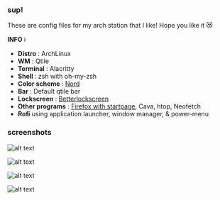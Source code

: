 ### sup!

These are config files for my arch station that I like! Hope you like it 😻

**INFO** ℹ️

- **Distro** : ArchLinux 
- **WM** : Qtile
- **Terminal** : Alacritty
- **Shell** : zsh with oh-my-zsh
- **Color scheme** : [Nord](https://www.nordtheme.com/)
- **Bar** : Default qtile bar
- **Lockscreen** : [Betterlockscreen](https://github.com/betterlockscreen/betterlockscreen)
- **Other programs** : [Firefox with startpage](https://www.reddit.com/r/FirefoxCSS/comments/ho6gbu/minimal_userchrome_startpage/), Cava, htop, Neofetch
- **Rofi** using application launcher, window manager, & power-menu

### screenshots 

![alt text](https://github.com/vyshnavlal/dotfiles/blob/master/screenshot2.png?raw=true)

![alt text](https://github.com/vyshnavlal/dotfiles/blob/master/screenshot_003.png?raw=true)

![alt text](https://github.com/vyshnavlal/dotfiles/blob/master/screenshot1.png?raw=true)

![alt text](https://github.com/vyshnavlal/dotfiles/blob/master/screenshot_004.png?raw=true)
